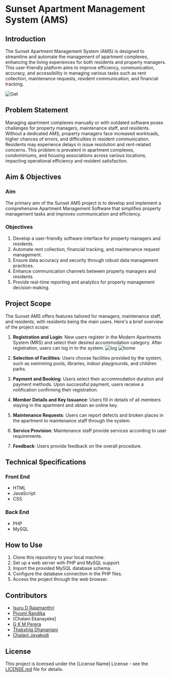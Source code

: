 # Sunset Apartment Management System (AMS)

## Introduction

The Sunset Apartment Management System (AMS) is designed to streamline and automate the management of apartment complexes, enhancing the living experiences for both residents and property managers. This user-friendly platform aims to improve efficiency, communication, accuracy, and accessibility in managing various tasks such as rent collection, maintenance requests, resident communication, and financial tracking.

![Get](https://github.com/Isuru-27/Sunset_Apartment/assets/139687227/b5d44341-77d2-4438-be46-8fe29e0396ed)


## Problem Statement

Managing apartment complexes manually or with outdated software poses challenges for property managers, maintenance staff, and residents. Without a dedicated AMS, property managers face increased workloads, higher chances of errors, and difficulties in resident communication. Residents may experience delays in issue resolution and rent-related concerns. This problem is prevalent in apartment complexes, condominiums, and housing associations across various locations, impacting operational efficiency and resident satisfaction.

## Aim & Objectives

### Aim
The primary aim of the Sunset AMS project is to develop and implement a comprehensive Apartment Management Software that simplifies property management tasks and improves communication and efficiency.

### Objectives
1. Develop a user-friendly software interface for property managers and residents.
2. Automate rent collection, financial tracking, and maintenance request management.
3. Ensure data accuracy and security through robust data management practices.
4. Enhance communication channels between property managers and residents.
5. Provide real-time reporting and analytics for property management decision-making.

## Project Scope

The Sunset AMS offers features tailored for managers, maintenance staff, and residents, with residents being the main users. Here's a brief overview of the project scope:

1. **Registration and Login**: New users register in the Modern Apartments System (MRS) and select their desired accommodation category. After registration, users can log in to the system.
![log](https://github.com/Isuru-27/Sunset_Apartment/assets/139687227/4a464761-dd1f-4430-9ab6-6a07c9522c9d)
![home](https://github.com/Isuru-27/Sunset_Apartment/assets/139687227/329f6447-d795-4dbc-8c95-bd82c43ff3cb)


2. **Selection of Facilities**: Users choose facilities provided by the system, such as swimming pools, libraries, indoor playgrounds, and children parks.
3. **Payment and Booking**: Users select their accommodation duration and payment methods. Upon successful payment, users receive a notification confirming their registration.
4. **Member Details and Key Issuance**: Users fill in details of all members staying in the apartment and obtain an online key.
5. **Maintenance Requests**: Users can report defects and broken places in the apartment to maintenance staff through the system.
6. **Service Provision**: Maintenance staff provide services according to user requirements.
7. **Feedback**: Users provide feedback on the overall procedure.

## Technical Specifications

### Front End
- HTML
- JavaScript
- CSS

### Back End
- PHP
- MySQL

## How to Use

1. Clone this repository to your local machine.
2. Set up a web server with PHP and MySQL support.
3. Import the provided MySQL database schema.
4. Configure the database connection in the PHP files.
5. Access the project through the web browser.

## Contributors

- [Isuru D Rajamanthri](#Isuru-27)
- [Piyumi Randika](#PiyumiRandika)
- [Chalani Ekanayeke]
- [G K M Perera](#Madhushani123)
- [Thakshila Dhananjani](#ThakshilaDhanjani)
- [Chalani Jayakodi](#Cpooh)

## License

This project is licensed under the [License Name] License - see the [LICENSE.md](LICENSE.md) file for details.
